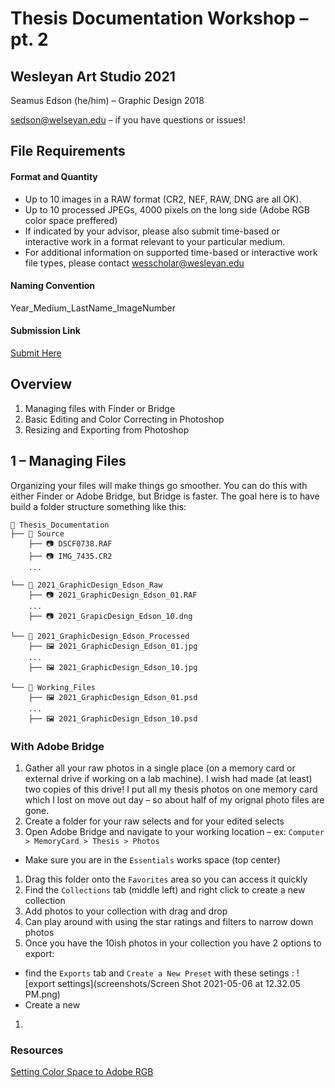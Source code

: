 # Thesis Documentation Workshop – pt. 2

## Wesleyan Art Studio 2021

Seamus Edson (he/him) – Graphic Design 2018

sedson@welseyan.edu – if you have questions or issues!

## File Requirements

#### Format and Quantity

- Up to 10 images in a RAW format (CR2, NEF, RAW, DNG are all OK).
- Up to 10 processed JPEGs, 4000 pixels on the long side (Adobe RGB color space preffered)
- If indicated by your advisor, please also submit time-based or interactive work in a format relevant to your particular medium.
- For additional information on supported time-based or interactive work file types, please contact wesscholar@wesleyan.edu

#### Naming Convention

Year_Medium_LastName_ImageNumber

#### Submission Link

[Submit Here](https://docs.google.com/forms/d/e/1FAIpQLSdTEo5e4PZmV98Fhplg8aZ9mg9BBXnt0_P0BGS3t8pmUVqBmw/viewform)


## Overview

1. Managing files with Finder or Bridge
1. Basic Editing and Color Correcting in Photoshop
1. Resizing and Exporting from Photoshop


## 1 – Managing Files

Organizing your files will make things go smoother. You can do this with either Finder or Adobe Bridge, but Bridge is faster. The goal here is to have build a folder structure something like this:

```
📁 Thesis_Documentation
├── 📁 Source
    ├── 📷 DSCF0738.RAF
    ├── 📷 IMG_7435.CR2
    ...

└── 📁 2021_GraphicDesign_Edson_Raw
    ├── 📷 2021_GraphicDesign_Edson_01.RAF
    ...
    ├── 📷 2021_GrapicDesign_Edson_10.dng

└── 📁 2021_GraphicDesign_Edson_Processed
    ├── 🖼️ 2021_GraphicDesign_Edson_01.jpg
    ...
    ├── 🖼️ 2021_GraphicDesign_Edson_10.jpg

└── 📁 Working_Files
    ├── 🖼️ 2021_GraphicDesign_Edson_01.psd
    ...
    ├── 🖼️ 2021_GraphicDesign_Edson_10.psd
```

### With Adobe Bridge

1. Gather all your raw photos in a single place (on a memory card or external drive if working on a lab machine). I wish had made (at least) two copies of this drive! I put all my thesis photos on one memory card which I lost on move out day – so about half of my orignal photo files are gone.
1. Create a folder for your raw selects and for your edited selects
1. Open Adobe Bridge and navigate to your working location – ex: `Computer > MemoryCard > Thesis > Photos`
  - Make sure you are in the `Essentials` works space (top center)
1. Drag this folder onto the `Favorites` area so you can access it quickly
1. Find the `Collections` tab (middle left) and right click to create a new collection
1. Add photos to your collection with drag and drop
1. Can play around with using the star ratings and filters to narrow down photos
1. Once you have the 10ish photos in your collection you have 2 options to export:
  - find the `Exports` tab and `Create a New Preset` with these setings :
  ![export settings](screenshots/Screen Shot 2021-05-06 at 12.32.05 PM.png)
  - Create a new
1.  



### Resources

[Setting Color Space to Adobe RGB](https://www.photoshopessentials.com/basics/color-settings/)
